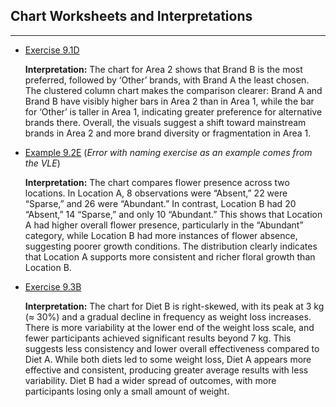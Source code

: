 ## **Chart Worksheets and Interpretations**

---

- [Exercise 9.1D](../artefacts/sheets/Exe_9_1D.xlsx)

    **Interpretation:** The chart for Area 2 shows that Brand B is the most preferred, followed by ‘Other’ brands, with Brand A the least chosen. The clustered column chart makes the comparison clearer: Brand A and Brand B have visibly higher bars in Area 2 than in Area 1, while the bar for ‘Other’ is taller in Area 1, indicating greater preference for alternative brands there. Overall, the visuals suggest a shift toward mainstream brands in Area 2 and more brand diversity or fragmentation in Area 1.



- [Example 9.2E](../artefacts/sheets/Exa_9_2E.xlsx) (_Error with naming exercise as an example comes from the VLE_)

    **Interpretation:** The chart compares flower presence across two locations. In Location A, 8 observations were “Absent,” 22 were “Sparse,” and 26 were “Abundant.” In contrast, Location B had 20 “Absent,” 14 “Sparse,” and only 10 “Abundant.” This shows that Location A had higher overall flower presence, particularly in the “Abundant” category, while Location B had more instances of flower absence, suggesting poorer growth conditions. The distribution clearly indicates that Location A supports more consistent and richer floral growth than Location B.



- [Exercise 9.3B](../artefacts/sheets/Exe_9_3B.xlsx)

    **Interpretation:** The chart for Diet B is right-skewed, with its peak at 3 kg (≈ 30%) and a gradual decline in frequency as weight loss increases. There is more variability at the lower end of the weight loss scale, and fewer participants achieved significant results beyond 7 kg. This suggests less consistency and lower overall effectiveness compared to Diet A. While both diets led to some weight loss, Diet A appears more effective and consistent, producing greater average results with less variability. Diet B had a wider spread of outcomes, with more participants losing only a small amount of weight.



